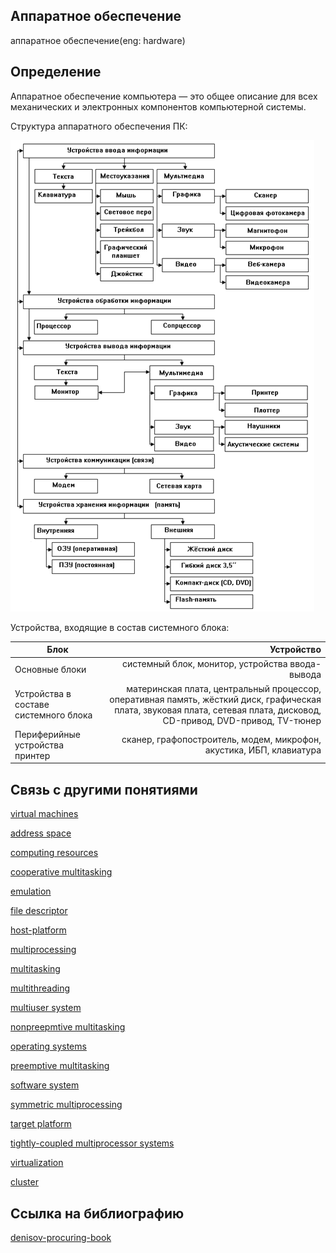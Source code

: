 ## Аппаратное обеспечение
аппаратное обеспечение(eng: hardware) 

## Определение
Аппаратное обеспечение компьютера — это общее описание для всех механических и электронных компонентов компьютерной системы.

Структура аппаратного обеспечения ПК:

![hardware](https://github.com/vernikkkkkkkkkkkkkkkkkkk/concept_new/blob/main/images/hardware.png "Структура аппаратного обеспечения ПК.")

Устройства, входящие в состав системного блока:

|     Блок                             |           Устройство                                                                                                  |
| -------------------------------------|----------------------------------------------------------------------------------------------------------------------:| 
| Основные блоки                       | системный блок, монитор, устройства ввода-вывода                                                                      | 
| Устройства в составе системного блока| материнская плата, центральный процессор, оперативная память, жёсткий диск, графическая плата, звуковая плата, сетевая                                                           плата, дисковод, CD-привод, DVD-привод, TV-тюнер                                                         |   
| Периферийные устройства	принтер      | сканер, графопостроитель, модем, микрофон, акустика, ИБП, клавиатура                                                  |       

## Связь с другими понятиями
[virtual machines](https://github.com/vernikkkkkkkkkkkkkkkkkkk/concept/blob/main/virtual%20machines/virtual%20machines/virtual%20machines.md)

[address space](https://github.com/vernikkkkkkkkkkkkkkkkkkk/concept/blob/main/virtual%20machines/virtual%20machines/address%20space.md)

[computing resources](https://github.com/vernikkkkkkkkkkkkkkkkkkk/concept/blob/main/virtual%20machines/virtual%20machines/computing%20resources.md)

[cooperative multitasking](https://github.com/vernikkkkkkkkkkkkkkkkkkk/concept/blob/main/virtual%20machines/virtual%20machines/cooperative%20multitasking.md)

[emulation](https://github.com/vernikkkkkkkkkkkkkkkkkkk/concept/blob/main/virtual%20machines/virtual%20machines/emulation.md)

[file descriptor](https://github.com/vernikkkkkkkkkkkkkkkkkkk/concept/blob/main/virtual%20machines/virtual%20machines/file%20descriptor.md)

[host-platform](https://github.com/vernikkkkkkkkkkkkkkkkkkk/concept/blob/main/virtual%20machines/virtual%20machines/host-platform.md)

[multiprocessing](https://github.com/vernikkkkkkkkkkkkkkkkkkk/concept/blob/main/virtual%20machines/virtual%20machines/multiprocessing.md)

[multitasking](https://github.com/vernikkkkkkkkkkkkkkkkkkk/concept/blob/main/virtual%20machines/virtual%20machines/multitasking.md)

[multithreading](https://github.com/vernikkkkkkkkkkkkkkkkkkk/concept/blob/main/virtual%20machines/virtual%20machines/multithreading.md)

[multiuser system](https://github.com/vernikkkkkkkkkkkkkkkkkkk/concept/blob/main/virtual%20machines/virtual%20machines/multiuser%20system.md)

[nonpreepmtive multitasking](https://github.com/vernikkkkkkkkkkkkkkkkkkk/concept/blob/main/virtual%20machines/virtual%20machines/nonpreepmtive%20multitasking.md)

[operating systems](https://github.com/vernikkkkkkkkkkkkkkkkkkk/concept/blob/main/virtual%20machines/virtual%20machines/operating%20systems.md)

[preemptive multitasking](https://github.com/vernikkkkkkkkkkkkkkkkkkk/concept/blob/main/virtual%20machines/virtual%20machines/preemptive%20multitasking.md)
 
[software system](https://github.com/vernikkkkkkkkkkkkkkkkkkk/concept/blob/main/virtual%20machines/virtual%20machines/software%20system.md)

[symmetric multiprocessing](https://github.com/vernikkkkkkkkkkkkkkkkkkk/concept/blob/main/virtual%20machines/virtual%20machines/symmetric%20multiprocessing.md)

[target platform](https://github.com/vernikkkkkkkkkkkkkkkkkkk/concept/blob/main/virtual%20machines/virtual%20machines/target%20platform.md)

[tightly-coupled multiprocessor systems](https://github.com/vernikkkkkkkkkkkkkkkkkkk/concept/blob/main/virtual%20machines/virtual%20machines/tightly-coupled%20multiprocessor%20systems.md)

[virtualization](https://github.com/vernikkkkkkkkkkkkkkkkkkk/concept/blob/main/virtual%20machines/virtual%20machines/virtualization.md)

[cluster](https://github.com/vernikkkkkkkkkkkkkkkkkkk/concept/blob/main/virtual%20machines/virtual%20machines/%D1%81luster.md)
## Cсылка на библиографию
[denisov-procuring-book](https://github.com/vernikkkkkkkkkkkkkkkkkkk/concept/blob/main/bibliography/virtual%20machines/denisov-procuring-book.md)


